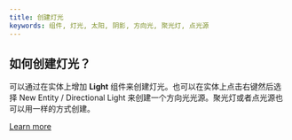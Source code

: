 ```yaml
---
title: 创建灯光
keywords: 组件, 灯光, 太阳, 阴影, 方向光, 聚光灯, 点光源
---
```


## 如何创建灯光？

可以通过在实体上增加 **Light** 组件来创建灯光。也可以在实体上点击右键然后选择 New Entity / Directional Light 来创建一个方向光光源。聚光灯或者点光源也可以用一样的方式创建。

[Learn more](https://developer.playcanvas.com/en/user-manual/packs/components/light/)

